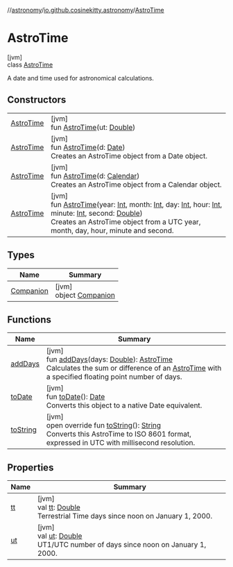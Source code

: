 //[astronomy](../../../index.md)/[io.github.cosinekitty.astronomy](../index.md)/[AstroTime](index.md)

# AstroTime

[jvm]\
class [AstroTime](index.md)

A date and time used for astronomical calculations.

## Constructors

| | |
|---|---|
| [AstroTime](-astro-time.md) | [jvm]<br>fun [AstroTime](-astro-time.md)(ut: [Double](https://kotlinlang.org/api/latest/jvm/stdlib/kotlin/-double/index.html)) |
| [AstroTime](-astro-time.md) | [jvm]<br>fun [AstroTime](-astro-time.md)(d: [Date](https://docs.oracle.com/javase/8/docs/api/java/util/Date.html))<br>Creates an AstroTime object from a Date object. |
| [AstroTime](-astro-time.md) | [jvm]<br>fun [AstroTime](-astro-time.md)(d: [Calendar](https://docs.oracle.com/javase/8/docs/api/java/util/Calendar.html))<br>Creates an AstroTime object from a Calendar object. |
| [AstroTime](-astro-time.md) | [jvm]<br>fun [AstroTime](-astro-time.md)(year: [Int](https://kotlinlang.org/api/latest/jvm/stdlib/kotlin/-int/index.html), month: [Int](https://kotlinlang.org/api/latest/jvm/stdlib/kotlin/-int/index.html), day: [Int](https://kotlinlang.org/api/latest/jvm/stdlib/kotlin/-int/index.html), hour: [Int](https://kotlinlang.org/api/latest/jvm/stdlib/kotlin/-int/index.html), minute: [Int](https://kotlinlang.org/api/latest/jvm/stdlib/kotlin/-int/index.html), second: [Double](https://kotlinlang.org/api/latest/jvm/stdlib/kotlin/-double/index.html))<br>Creates an AstroTime object from a UTC year, month, day, hour, minute and second. |

## Types

| Name | Summary |
|---|---|
| [Companion](-companion/index.md) | [jvm]<br>object [Companion](-companion/index.md) |

## Functions

| Name | Summary |
|---|---|
| [addDays](add-days.md) | [jvm]<br>fun [addDays](add-days.md)(days: [Double](https://kotlinlang.org/api/latest/jvm/stdlib/kotlin/-double/index.html)): [AstroTime](index.md)<br>Calculates the sum or difference of an [AstroTime](index.md) with a specified floating point number of days. |
| [toDate](to-date.md) | [jvm]<br>fun [toDate](to-date.md)(): [Date](https://docs.oracle.com/javase/8/docs/api/java/util/Date.html)<br>Converts this object to a native Date equivalent. |
| [toString](to-string.md) | [jvm]<br>open override fun [toString](to-string.md)(): [String](https://kotlinlang.org/api/latest/jvm/stdlib/kotlin/-string/index.html)<br>Converts this AstroTime to ISO 8601 format, expressed in UTC with millisecond resolution. |

## Properties

| Name | Summary |
|---|---|
| [tt](tt.md) | [jvm]<br>val [tt](tt.md): [Double](https://kotlinlang.org/api/latest/jvm/stdlib/kotlin/-double/index.html)<br>Terrestrial Time days since noon on January 1, 2000. |
| [ut](ut.md) | [jvm]<br>val [ut](ut.md): [Double](https://kotlinlang.org/api/latest/jvm/stdlib/kotlin/-double/index.html)<br>UT1/UTC number of days since noon on January 1, 2000. |
